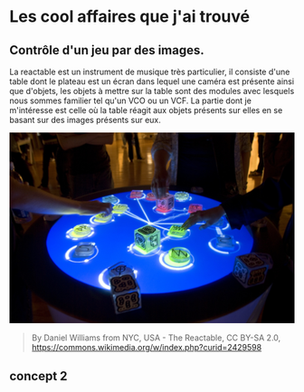 # Les cool affaires que j'ai trouvé

## Contrôle d'un jeu par des images.
La reactable est un instrument de musique très particulier, il consiste d'une table dont le plateau est un écran dans lequel une caméra est présente ainsi que d'objets, les objets à mettre sur la table sont des modules avec lesquels nous sommes familier tel qu'un VCO ou un VCF. La partie dont je m'intéresse est celle où la table réagit aux objets présents sur elles en se basant sur des images présents sur eux.

![Image Reactable](./media/Reactable_Multitouch.jpg)
>By Daniel Williams from NYC, USA - The Reactable, CC BY-SA 2.0, https://commons.wikimedia.org/w/index.php?curid=2429598



## concept 2
